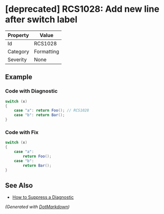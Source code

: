 # \[deprecated\] RCS1028: Add new line after switch label

| Property | Value      |
| -------- | ---------- |
| Id       | RCS1028    |
| Category | Formatting |
| Severity | None       |

## Example

### Code with Diagnostic

```csharp
switch (x)
{
    case "a": return Foo(); // RCS1028
    case "b": return Bar();
}
```

### Code with Fix

```csharp
switch (x)
{
    case "a":
        return Foo();
    case "b":
        return Bar();
}
```

## See Also

* [How to Suppress a Diagnostic](../HowToConfigureAnalyzers.md#how-to-suppress-a-diagnostic)


*\(Generated with [DotMarkdown](http://github.com/JosefPihrt/DotMarkdown)\)*
